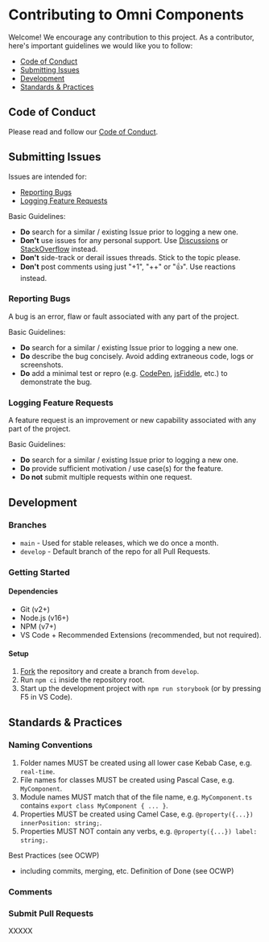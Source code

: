 # Contributing to Omni Components

Welcome! We encourage any contribution to this project. As a contributor, here's important guidelines we would like you to follow:

* [Code of Conduct](#code-of-conduct)
* [Submitting Issues](#submitting-issues)
* [Development](#development)
* [Standards & Practices](#standards--practices)

## Code of Conduct

Please read and follow our [Code of Conduct](https://github.com/innofake/omni-components/blob/develop/CODE_OF_CONDUCT.md).

## Submitting Issues

Issues are intended for:

* [Reporting Bugs](#reporting-bugs)
* [Logging Feature Requests](#logging-feature-requests)

Basic Guidelines:
* **Do** search for a similar / existing Issue prior to logging a new one.
* **Don't** use issues for any personal support. Use [Discussions](https://github.com/innofake/omni-components/discussions) or [StackOverflow](https://stackoverflow.com/) instead.
* **Don't** side-track or derail issues threads. Stick to the topic please.
* **Don't** post comments using just "+1", "++" or "👍". Use reactions instead.

### Reporting Bugs

A bug is an error, flaw or fault associated with any part of the project.

Basic Guidelines:
* **Do** search for a similar / existing Issue prior to logging a new one.
* **Do** describe the bug concisely. Avoid adding extraneous code, logs or screenshots.
* **Do** add a minimal test or repro (e.g. [CodePen](https://codepen.io/), [jsFiddle](https://jsfiddle.net/), etc.) to demonstrate the bug.

### Logging Feature Requests

A feature request is an improvement or new capability associated with any part of the project.

Basic Guidelines:
* **Do** search for a similar / existing Issue prior to logging a new one.
* **Do** provide sufficient motivation / use case(s) for the feature.
* **Do not** submit multiple requests within one request.

## Development

### Branches

* `main` - Used for stable releases, which we do once a month.
* `develop` - Default branch of the repo for all Pull Requests.

### Getting Started

#### Dependencies

* Git (v2+)
* Node.js (v16+)
* NPM (v7+)
* VS Code + Recommended Extensions (recommended, but not required).

#### Setup

1. [Fork](https://github.com/innofake/omni-components) the repository and create a branch from `develop`.
2. Run `npm ci` inside the repository root.
3. Start up the development project with `npm run storybook` (or by pressing F5 in VS Code).

## Standards & Practices
### Naming Conventions

1. Folder names MUST be created using all lower case Kebab Case, e.g. `real-time`.
2. File names for classes MUST be created using Pascal Case, e.g. `MyComponent`.
3. Module names MUST match that of the file name, e.g. `MyComponent.ts` contains `export class MyComponent { ... }`.
4. Properties MUST be created using Camel Case, e.g. `@property({...}) innerPosition: string;`.
4. Properties MUST NOT contain any verbs, e.g. `@property({...}) label: string;`.

Best Practices (see OCWP)
 - including commits, merging, etc.
Definition of Done (see OCWP)

### Comments



### Submit Pull Requests

XXXXX